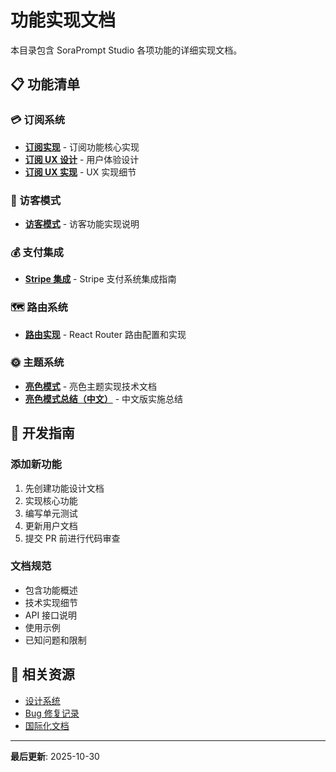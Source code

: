 # 功能实现文档

本目录包含 SoraPrompt Studio 各项功能的详细实现文档。

## 📋 功能清单

### 💳 订阅系统
- **[订阅实现](./subscription-implementation.md)** - 订阅功能核心实现
- **[订阅 UX 设计](./subscription-ux-design.md)** - 用户体验设计
- **[订阅 UX 实现](./subscription-ux-implementation.md)** - UX 实现细节

### 👤 访客模式
- **[访客模式](./guest-mode.md)** - 访客功能实现说明

### 💰 支付集成
- **[Stripe 集成](./stripe-integration.md)** - Stripe 支付系统集成指南

### 🗺️ 路由系统
- **[路由实现](./routing.md)** - React Router 路由配置和实现

### 🌞 主题系统
- **[亮色模式](./light-mode.md)** - 亮色主题实现技术文档
- **[亮色模式总结（中文）](./light-mode-summary-zh.md)** - 中文版实施总结

## 🚀 开发指南

### 添加新功能
1. 先创建功能设计文档
2. 实现核心功能
3. 编写单元测试
4. 更新用户文档
5. 提交 PR 前进行代码审查

### 文档规范
- 包含功能概述
- 技术实现细节
- API 接口说明
- 使用示例
- 已知问题和限制

## 🔗 相关资源

- [设计系统](../design-system/)
- [Bug 修复记录](../bug-fixes/)
- [国际化文档](../i18n/)

---

**最后更新**: 2025-10-30
